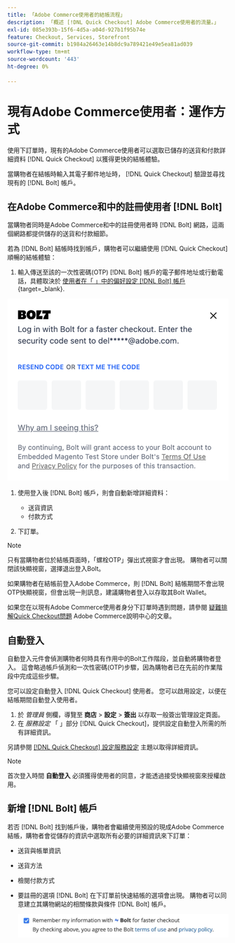 ```yaml
---
title: 「Adobe Commerce使用者的結帳流程」
description: 「概述 [!DNL Quick Checkout] Adobe Commerce使用者的流量。」
exl-id: 085e393b-15f6-4d5a-a04d-927b1f95b74e
feature: Checkout, Services, Storefront
source-git-commit: b1984a26463e14b8dc9a789421e49e5ea81ad039
workflow-type: tm+mt
source-wordcount: '443'
ht-degree: 0%

---
```


# 現有Adobe Commerce使用者：運作方式

使用下訂單時，現有的Adobe Commerce使用者可以選取已儲存的送貨和付款詳細資料 [!DNL Quick Checkout] 以獲得更快的結帳體驗。

當購物者在結帳時輸入其電子郵件地址時， [!DNL Quick Checkout] 驗證並尋找現有的 [!DNL Bolt] 帳戶。

## 在Adobe Commerce和中的註冊使用者 [!DNL Bolt]

當購物者同時是Adobe Commerce和中的註冊使用者時 [!DNL Bolt] 網路，這兩個網路都提供儲存的送貨和付款細節。

若為 [!DNL Bolt] 結帳時找到帳戶，購物者可以繼續使用 [!DNL Quick Checkout] 順暢的結帳體驗：

1. 輸入傳送至該的一次性密碼(OTP) [!DNL Bolt] 帳戶的電子郵件地址或行動電話，具體取決於 [使用者在「 」中的偏好設定 [!DNL Bolt] 帳戶](https://help.bolt.com/shoppers/account/account-settings/#how-to-set-preferred-login-method){target=_blank}.

![OTP快顯視窗](assets/new-logo-otp-email.png)

1. 使用登入後 [!DNL Bolt] 帳戶，則會自動新增詳細資料：

   - 送貨資訊
   - 付款方式

1. 下訂單。

>[!NOTE]
>
> 只有當購物者位於結帳頁面時，「螺栓OTP」彈出式視窗才會出現。 購物者可以關閉該快顯視窗，選擇退出登入Bolt。

如果購物者在結帳前登入Adobe Commerce，則 [!DNL Bolt] 結帳期間不會出現OTP快顯視窗，但會出現一則訊息，建議購物者登入以存取其Bolt Wallet。

如果您在以現有Adobe Commerce使用者身分下訂單時遇到問題，請參閱 [疑難排解Quick Checkout問題](https://experienceleague.adobe.com/docs/commerce-knowledge-base/kb/troubleshooting/miscellaneous/quick-checkout-issues.html) Adobe Commerce說明中心的文章。

## 自動登入

自動登入元件會偵測購物者何時具有作用中的Bolt工作階段，並自動將購物者登入。 這會略過帳戶偵測和一次性密碼(OTP)步驟，因為購物者已在先前的作業階段中完成這些步驟。

您可以設定自動登入 [!DNL Quick Checkout] 使用者。 您可以啟用設定，以便在結帳期間自動登入使用者。

1. 於 _管理員_ 側欄，導覽至 **商店** > **設定** > **簽出** 以存取一般簽出管理設定頁面。
1. 在 _服務設定_ 「 」部分 [!DNL Quick Checkout]，提供設定自動登入所需的所有詳細資訊。

另請參閱 [[!DNL Quick Checkout] 設定服務設定](../quick-checkout/onboarding.md#configure-service-settings) 主題以取得詳細資訊。

>[!NOTE]
>
> 首次登入時間 **自動登入** 必須獲得使用者的同意，才能透過接受快顯視窗來授權啟用。

## 新增 [!DNL Bolt] 帳戶

若否 [!DNL Bolt] 找到帳戶後，購物者會繼續使用預設的現成Adobe Commerce結帳，購物者會從儲存的資訊中選取所有必要的詳細資訊來下訂單：

- 送貨與帳單資訊
- 送貨方法
- 檢閱付款方式
- 要註冊的選項 [!DNL Bolt] 在下訂單前快速結帳的選項會出現。 購物者可以同意建立其購物網站的相關條款與條件 [!DNL Bolt] 帳戶。

  ![記住 [!DNL Bolt]](assets/checkbox-remember-bolt.png)
